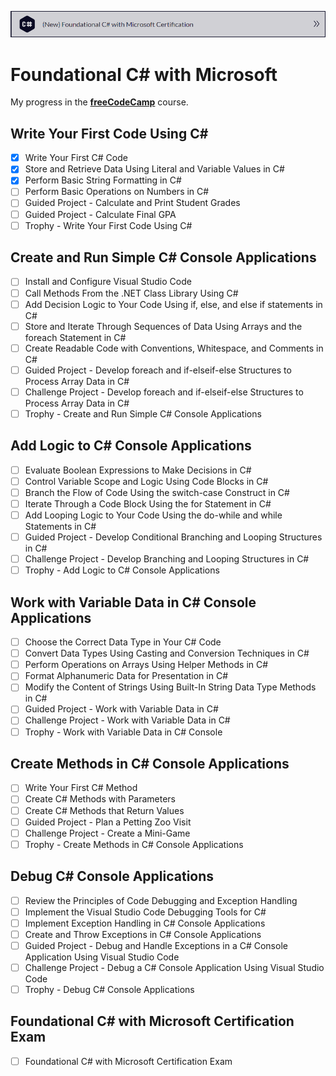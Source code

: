 ![Foundational C# with Microsoft - Thumbnail](Images/thumbnail.png)

# Foundational C# with Microsoft

My progress in the [**freeCodeCamp**](https://www.freecodecamp.org) course.

## Write Your First Code Using C#

- [x] Write Your First C# Code
- [x] Store and Retrieve Data Using Literal and Variable Values in C#
- [x] Perform Basic String Formatting in C#
- [ ] Perform Basic Operations on Numbers in C#
- [ ] Guided Project - Calculate and Print Student Grades
- [ ] Guided Project - Calculate Final GPA
- [ ] Trophy - Write Your First Code Using C#

## Create and Run Simple C# Console Applications

- [ ] Install and Configure Visual Studio Code
- [ ] Call Methods From the .NET Class Library Using C#
- [ ] Add Decision Logic to Your Code Using if, else, and else if statements in C#
- [ ] Store and Iterate Through Sequences of Data Using Arrays and the foreach Statement in C#
- [ ] Create Readable Code with Conventions, Whitespace, and Comments in C#
- [ ] Guided Project - Develop foreach and if-elseif-else Structures to Process Array Data in C#
- [ ] Challenge Project - Develop foreach and if-elseif-else Structures to Process Array Data in C#
- [ ] Trophy - Create and Run Simple C# Console Applications

## Add Logic to C# Console Applications

- [ ] Evaluate Boolean Expressions to Make Decisions in C#
- [ ] Control Variable Scope and Logic Using Code Blocks in C#
- [ ] Branch the Flow of Code Using the switch-case Construct in C#
- [ ] Iterate Through a Code Block Using the for Statement in C#
- [ ] Add Looping Logic to Your Code Using the do-while and while Statements in C#
- [ ] Guided Project - Develop Conditional Branching and Looping Structures in C#
- [ ] Challenge Project - Develop Branching and Looping Structures in C#
- [ ] Trophy - Add Logic to C# Console Applications

## Work with Variable Data in C# Console Applications

- [ ] Choose the Correct Data Type in Your C# Code
- [ ] Convert Data Types Using Casting and Conversion Techniques in C#
- [ ] Perform Operations on Arrays Using Helper Methods in C#
- [ ] Format Alphanumeric Data for Presentation in C#
- [ ] Modify the Content of Strings Using Built-In String Data Type Methods in C#
- [ ] Guided Project - Work with Variable Data in C#
- [ ] Challenge Project - Work with Variable Data in C#
- [ ] Trophy - Work with Variable Data in C# Console

## Create Methods in C# Console Applications

- [ ] Write Your First C# Method
- [ ] Create C# Methods with Parameters
- [ ] Create C# Methods that Return Values
- [ ] Guided Project - Plan a Petting Zoo Visit
- [ ] Challenge Project - Create a Mini-Game
- [ ] Trophy - Create Methods in C# Console Applications

## Debug C# Console Applications

- [ ] Review the Principles of Code Debugging and Exception Handling
- [ ] Implement the Visual Studio Code Debugging Tools for C#
- [ ] Implement Exception Handling in C# Console Applications
- [ ] Create and Throw Exceptions in C# Console Applications
- [ ] Guided Project - Debug and Handle Exceptions in a C# Console Application Using Visual Studio Code
- [ ] Challenge Project - Debug a C# Console Application Using Visual Studio Code
- [ ] Trophy - Debug C# Console Applications

## Foundational C# with Microsoft Certification Exam

- [ ] Foundational C# with Microsoft Certification Exam